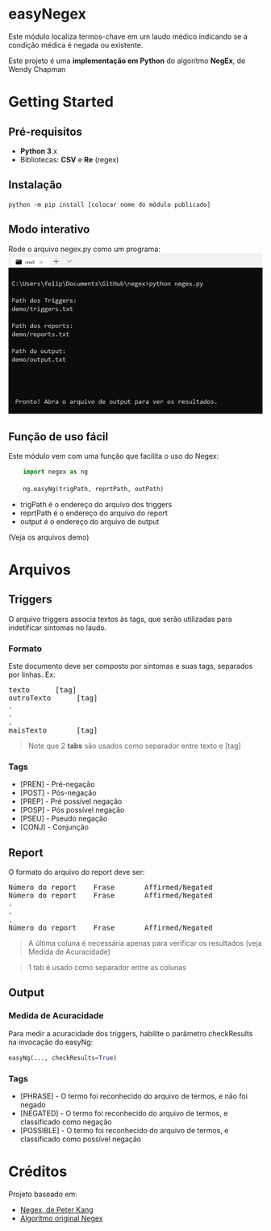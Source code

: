 # easyNegex
Este módulo localiza termos-chave em um laudo médico indicando se a condição médica é negada ou existente.

Este projeto é uma **implementação em Python** do algorítmo **NegEx**, de Wendy Chapman

# Getting Started
## Pré-requisitos
- **Python 3**.x
- Bibliotecas: **CSV** e **Re** (regex)

## Instalação
```
python -m pip install [colocar nome do módulo publicado]
```

## Modo interativo
Rode o arquivo negex.py como um programa:
![Intruções para modo interativo](demoInterativo.jpeg)

## Função de uso fácil
Este módulo vem com uma função que facilita o uso do Negex:
```python
    import negex as ng

    ng.easyNg(trigPath, reprtPath, outPath)
```
- trigPath é o endereço do arquivo dos triggers
- reprtPath é o endereço do arquivo do report
- output é o endereço do arquivo de output

(Veja os arquivos demo)

# Arquivos

## Triggers
O arquivo triggers associa textos às tags, que serão utilizadas para indetificar sintomas no laudo.
### Formato
Este documento deve ser composto por sintomas e suas tags, separados por linhas. Ex:
<pre>texto      [tag]
outroTexto      [tag]
.
.
.
maisTexto       [tag]</pre> 
> Note que 2 <strong>tabs</strong> são usados como separador entre texto e [tag]


### Tags
- [PREN] - Pré-negação
- [POST] - Pós-negação
- [PREP] - Pré possível negação
- [POSP] - Pós possível negação
- [PSEU] - Pseudo negação
- [CONJ] - Conjunção

## Report
O formato do arquivo do report deve ser:
<pre>
Número do report    Frase       Affirmed/Negated
Número do report    Frase       Affirmed/Negated
.
.
.
Número do report    Frase       Affirmed/Negated
</pre>
>A última coluna é necessária apenas para verificar os resultados (veja Medida de Acuracidade)

> 1 tab é usado como separador entre as colunas

## Output
### Medida de Acuracidade
Para medir a acuracidade dos triggers, habilite o parâmetro checkResults na invocação do easyNg:
```python
easyNg(..., checkResults=True)
```

### Tags
- [PHRASE] - O termo foi reconhecido do arquivo de termos, e não foi negado
- [NEGATED] - O termo foi reconhecido do arquivo de termos, e classificado como negação
- [POSSIBLE] - O termo foi reconhecido do arquivo de termos, e classificado como possível negação

# Créditos
Projeto baseado em:
- [Negex, de Peter Kang](https://github.com/chapmanbe/negex/tree/master/negex.python)
- [Algorítmo original Negex](http://www.dbmi.pitt.edu/chapman/NegEx.html)
